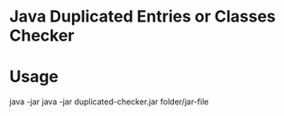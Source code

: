 # Java Duplicated Entries or Classes Checker

# Usage
java -jar java -jar duplicated-checker.jar folder/jar-file
